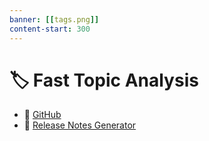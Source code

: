 ```yaml
---
banner: [[tags.png]]
content-start: 300
---
```


# 🏷️ Fast Topic Analysis

- 🐙 [GitHub](https://github.com/jparkerweb/fast-topic-analysis)
- 📝 [Release Notes Generator](https://jparkerweb.github.io/release-notes/)